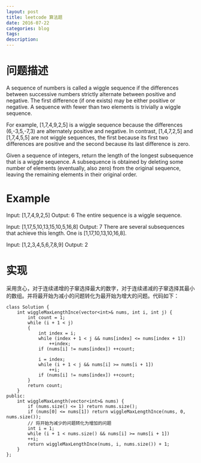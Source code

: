 ```yaml
---
layout: post
title: leetcode 算法题
date: 2016-07-22
categories: blog
tags:
description:
---
```

# 问题描述
A sequence of numbers is called a wiggle sequence if the differences between successive numbers strictly alternate between positive and negative. The first difference (if one exists) may be either positive or negative. A sequence with fewer than two elements is trivially a wiggle sequence.

For example, [1,7,4,9,2,5] is a wiggle sequence because the differences (6,-3,5,-7,3) are alternately positive and negative. In contrast, [1,4,7,2,5] and [1,7,4,5,5] are not wiggle sequences, the first because its first two differences are positive and the second because its last difference is zero.

Given a sequence of integers, return the length of the longest subsequence that is a wiggle sequence. A subsequence is obtained by deleting some number of elements (eventually, also zero) from the original sequence, leaving the remaining elements in their original order.

# Example
Input: [1,7,4,9,2,5]
Output: 6
The entire sequence is a wiggle sequence.

Input: [1,17,5,10,13,15,10,5,16,8]
Output: 7
There are several subsequences that achieve this length. One is [1,17,10,13,10,16,8].

Input: [1,2,3,4,5,6,7,8,9]
Output: 2

# 实现
采用贪心，对于连续递增的子窜选择最大的数字，对于连续递减的子窜选择其最小的数组。并将最开始为减小的问题转化为最开始为增大的问题。代码如下：

    class Solution {
        int wiggleMaxLengthInce(vector<int>& nums, int i, int j) {
            int count = 1;
            while (i + 1 < j)
            {
                int index = i;
                while (index + 1 < j && nums[index] <= nums[index + 1])
                    ++index;
                if (nums[i] != nums[index]) ++count;

                i = index;
                while (i + 1 < j && nums[i] >= nums[i + 1])
                    ++i;
                if (nums[i] != nums[index]) ++count;
            }
            return count;
        }
    public:
        int wiggleMaxLength(vector<int>& nums) {
            if (nums.size() <= 1) return nums.size();
            if (nums[0] <= nums[1]) return wiggleMaxLengthInce(nums, 0, nums.size());
            // 将开始为减少的问题转化为增加的问题
            int i = 1;
            while (i + 1 < nums.size() && nums[i] >= nums[i + 1])
            ++i;
            return wiggleMaxLengthInce(nums, i, nums.size()) + 1;
        }
    };
